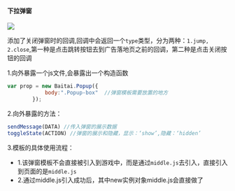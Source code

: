 #### 下拉弹窗

![](http://ww1.sinaimg.cn/large/005QDhBjgy1fiumdof03ij30fm0nygxi.jpg)

添加了关闭弹窗时的回调,回调中会返回一个`type`类型，分为两种：`1.jump, 2.close`,第一种是点击跳转按钮去到广告落地页之前的回调，第二种是点击关闭按钮的回调

1.向外暴露一个js文件,会暴露出一个构造函数

```javascript
var prop = new Baitai.Popup({
            body:".Popup-box"  //弹窗模板需要放置的地方
        });
```

2.向外暴露的方法：

```javascript
sendMessage(DATA) //传入弹窗的展示数据
toggleState(ACTION) //弹窗的展示和隐藏，显示：‘show’,隐藏：‘hidden’
```

3.模板的具体使用流程：

* 1.该弹窗模板不会直接被引入到游戏中，而是通过`middle.js`去引入，直接引入到页面的是`middle.js`
* 2.通过middle.js引入成功后，其中new实例对象middle.js会直接做了